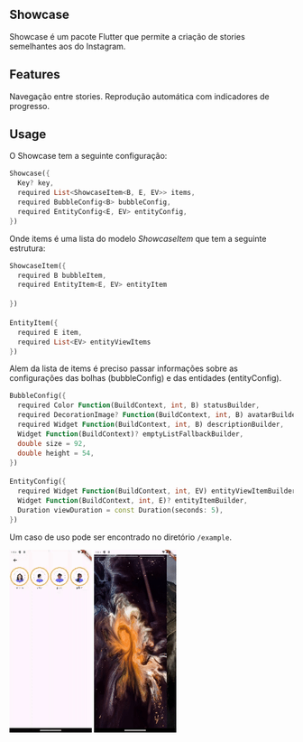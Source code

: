 ## Showcase
Showcase é um pacote Flutter que permite a criação de stories semelhantes aos do Instagram.
## Features
Navegação entre stories.
Reprodução automática com indicadores de progresso.

## Usage
O Showcase tem a seguinte configuração:
```dart  
Showcase({
  Key? key,
  required List<ShowcaseItem<B, E, EV>> items,
  required BubbleConfig<B> bubbleConfig,
  required EntityConfig<E, EV> entityConfig,
})
```

Onde items é uma lista do modelo *ShowcaseItem* que tem a seguinte estrutura: 
```dart  
ShowcaseItem({
  required B bubbleItem, 
  required EntityItem<E, EV> entityItem
    
})

EntityItem({
  required E item, 
  required List<EV> entityViewItems
})
```
Alem da lista de items é preciso passar informações sobre as configurações
das bolhas (bubbleConfig) e das entidades (entityConfig).
```dart  
BubbleConfig({
  required Color Function(BuildContext, int, B) statusBuilder,
  required DecorationImage? Function(BuildContext, int, B) avatarBuilder,
  required Widget Function(BuildContext, int, B) descriptionBuilder,
  Widget Function(BuildContext)? emptyListFallbackBuilder,
  double size = 92,
  double height = 54,
})

EntityConfig({
  required Widget Function(BuildContext, int, EV) entityViewItemBuilder,
  Widget Function(BuildContext, int, E)? entityItemBuilder,
  Duration viewDuration = const Duration(seconds: 5),
})
```
Um caso de uso pode ser encontrado no diretório `/example`.

![](./assets/video2.gif)
![](./assets/video3.gif)
